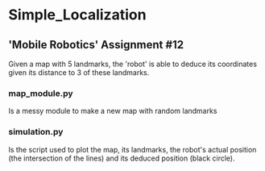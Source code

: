 # Simple_Localization
## 'Mobile Robotics' Assignment #12

Given a map with 5 landmarks, the 'robot' is able to deduce its coordinates given its distance to 3 of these landmarks.

### map_module.py
Is a messy module to make a new map with random landmarks

### simulation.py
Is the script used to plot the map, its landmarks, the robot's actual position (the intersection of the lines) and its deduced position (black circle).
